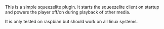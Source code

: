 This is a simple squeezelite plugin. It starts the squeezelite client on startup and
powers the player off/on during playback of other media.

It is only tested on raspbian but should work on all linux systems.
